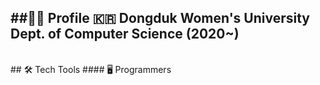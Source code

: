 ##👩‍💼 Profile
🇰🇷 Dongduk Women's University Dept. of Computer Science (2020~) <br/>
--
<br>
## 🛠️ Tech Tools
#### 🖥️ Programmers
<br>

